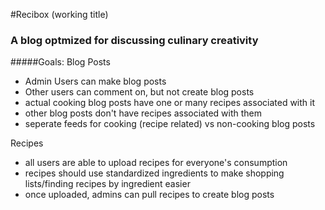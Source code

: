 #Recibox (working title)

### A blog optmized for discussing culinary creativity

#####Goals:
Blog Posts
- Admin Users can make blog posts
- Other users can comment on, but not create blog posts
- actual cooking blog posts have one or many recipes associated with it
- other blog posts don't have recipes associated with them
- seperate feeds for cooking (recipe related) vs non-cooking blog posts

Recipes
- all users are able to upload recipes for everyone's consumption
- recipes should use standardized ingredients to make shopping lists/finding recipes by ingredient easier
- once uploaded, admins can pull recipes to create blog posts 



